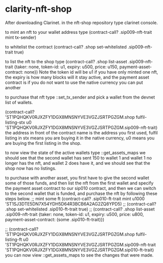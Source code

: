 # clarity-nft-shop

After downloading Clarinet. in the nft-shop repository type clarinet console. 

to mint an nft to your wallet address type  (contract-call? .sip009-nft-trait mint tx-sender)

to whitelist the contract (contract-call? .shop set-whitelisted .sip009-nft-trait true)

to list the nft to the shop type (contract-call? .shop list-asset .sip009-nft-trait {taker: none, token-id: u1, expiry: u500, price: u150, payment-asset-contract: none})
Note the token id will be u1 if you have only minted one nft, the expiry is how many blocks will it stay active, and the payment asset contract is if you do not want to use the native currency you can put another

to purchase that nft type ::set_tx_sender and pick a wallet from the devnet list of wallets. 

(contract-call? 'ST1PQHQKV0RJXZFY1DGX8MNSNYVE3VGZJSRTPGZGM.shop fulfil-listing-stx u0 'ST1PQHQKV0RJXZFY1DGX8MNSNYVE3VGZJSRTPGZGM.sip009-nft-trait)
the address in front of the contract name is the address you first used, fulfil listing in stx means you are buying it in the native currency, u0 means you are buying the first listing in the shop. 

to now view the state of the active wallets type ::get_assets_maps
we should see that the second wallet has sent 150 to wallet 1 and wallet 1 no longer has the nft, and wallet 2 does have it, and we should see that the shop now has no listings. 

to purchase with another asset, you first have to give the second wallet some of those funds, and then list the nft from the first wallet and specify the payment asset contract to our sip010 contract, and then we can switch to the second wallet that is funded, and purchase the nft by following these steps below. 
;; mint some ft (contract-call? .sip010-ft-trait mint u1000 'ST1SJ3DTE5DN7X54YDH5D64R3BCB6A2AG2ZQ8YPD5)
;; (contract-call? .shop set-whitelisted .sip010-ft-trait true)
;; (contract-call? .shop list-asset .sip009-nft-trait {taker: none, token-id: u1, expiry: u500, price: u800, payment-asset-contract: (some .sip010-ft-trait)})

;; (contract-call? 'ST1PQHQKV0RJXZFY1DGX8MNSNYVE3VGZJSRTPGZGM.shop fulfil-listing-ft u0 'ST1PQHQKV0RJXZFY1DGX8MNSNYVE3VGZJSRTPGZGM.sip009-nft-trait 'ST1PQHQKV0RJXZFY1DGX8MNSNYVE3VGZJSRTPGZGM.sip010-ft-trait)
you can now view ::get_assets_maps to see the changes that were made. 
